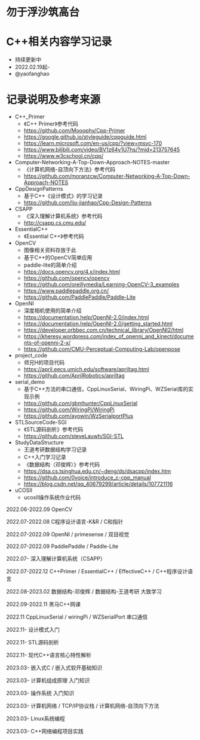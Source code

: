# 勿于浮沙筑高台

# C++相关内容学习记录
* 持续更新中
* 2022.02.19起-
* @yaofanghao

# 记录说明及参考来源
* C++_Primer
  * 《C++ Primer》参考代码
  * https://github.com/Mooophy/Cpp-Primer
  * https://google.github.io/styleguide/cppguide.html
  * https://learn.microsoft.com/en-us/cpp/?view=msvc-170
  * https://www.bilibili.com/video/BV1z64y1U7hs/?mid=213757645
  * https://www.w3cschool.cn/cpp/
* Computer-Networking-A-Top-Down-Approach-NOTES-master
  * 《计算机网络-自顶向下方法》参考代码
  * https://github.com/moranzcw/Computer-Networking-A-Top-Down-Approach-NOTES
* CppDesignPatterns
  * 基于C++《设计模式》的学习记录
  * https://github.com/liu-jianhao/Cpp-Design-Patterns
* CSAPP
  * 《深入理解计算机系统》参考代码
  * http://csapp.cs.cmu.edu/
* EssentialC++
  * 《Essential C++》参考代码
* OpenCV
  * 图像相关资料存放于此
  * 基于C++的OpenCV简单应用
  * paddle-lite的简单介绍
  * https://docs.opencv.org/4.x/index.html
  * https://github.com/opencv/opencv
  * https://github.com/oreillymedia/Learning-OpenCV-3_examples
  * https://www.paddlepaddle.org.cn/
  * https://github.com/PaddlePaddle/Paddle-Lite
* OpenNI
  * 深度相机使用的简单介绍
  * https://documentation.help/OpenNI-2.0/index.html
  * https://documentation.help/OpenNI-2.0/getting_started.html
  * https://developer.orbbec.com.cn/technical_library/OpenNI2/html
  * https://kheresy.wordpress.com/index_of_openni_and_kinect/documents-of-openni-2-x/
  * https://github.com/CMU-Perceptual-Computing-Lab/openpose
* project_code
  * 师兄H的项目代码
  * https://april.eecs.umich.edu/software/apriltag.html
  * https://github.com/AprilRobotics/apriltag
* serial_demo
  * 基于C++方法的串口通信，CppLinuxSerial、WiringPi、WZSerial库的实现示例
  * https://github.com/gbmhunter/CppLinuxSerial
  * https://github.com/WiringPi/WiringPi
  * https://github.com/ayowin/WzSerialportPlus
* STLSourceCode-SGI
  * 《STL源码剖析》参考代码
  * https://github.com/steveLauwh/SGI-STL
* StudyDataStructure
  * 王道考研数据结构学习记录
  * C++入门学习记录
  * 《数据结构（邓俊辉）》参考代码
  * https://dsa.cs.tsinghua.edu.cn/~deng/ds/dsacpp/index.htm
  * https://github.com/0voice/introduce_c-cpp_manual
  * https://blog.csdn.net/qq_40679299/article/details/107721116
* uCOSII
  * ucosII操作系统作业代码

2022.06-2022.09 OpenCV

2022.07-2022.08 C程序设计语言-K&R / C和指针

2022.07-2022.09 OpenNI / primesense / 双目视觉

2022.07-2022.09 PaddlePaddle / Paddle-Lite

2022.07- 深入理解计算机系统（CSAPP）

2022.07-2022.12 C++Primer / EssentialC++ / EffectiveC++ / C++程序设计语言

2022.08-2023.02 数据结构-邓俊辉 / 数据结构-王道考研 大致学习

2022.09-2022.11 黑马C++网课

2022.11 CppLinuxSerial / wiringPi / WZSerialPort 串口通信

2022.11- 设计模式入门

2022.11- STL源码剖析

2022.11- 现代C++语言核心特性解析

2023.03- 嵌入式C / 嵌入式软开基础知识

2023.03- 计算机组成原理 入门知识

2023.03- 操作系统 入门知识

2023.03- 计算机网络 / TCP/IP协议栈 / 计算机网络-自顶向下方法

2023.03- Linux系统编程

2023.03- C++网络编程项目实践
